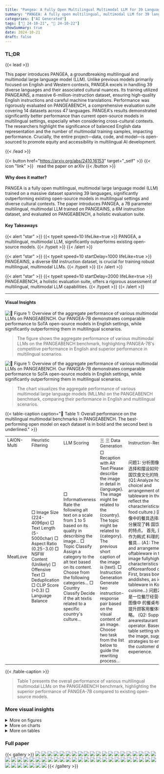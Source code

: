 ```yaml
---
title: "Pangea: A Fully Open Multilingual Multimodal LLM for 39 Languages"
summary: "PANGEA: A fully open multilingual, multimodal LLM for 39 languages, outperforming existing models in diverse cultural contexts."
categories: ["AI Generated"]
tags: ["🔖 24-10-21", "🤗 24-10-22"]
showSummary: true
date: 2024-10-21
draft: false
---
```


### TL;DR


{{< lead >}}

This paper introduces PANGEA, a groundbreaking multilingual and multimodal large language model (LLM). Unlike previous models primarily focused on English and Western contexts, PANGEA excels in handling 39 diverse languages and their associated cultural nuances.  Its training utilized PANGEAINS, a massive 6-million-instruction dataset, ensuring high-quality English instructions and careful machine translations.  Performance was rigorously evaluated on PANGEABENCH, a comprehensive evaluation suite covering 14 datasets across 47 languages.  PANGEA's results demonstrated significantly better performance than current open-source models in multilingual settings, especially when considering cross-cultural contexts. The researchers highlight the significance of balanced English data representation and the number of multimodal training samples, impacting performance.  Crucially, the entire project—data, code, and model—is open-sourced to promote equity and accessibility in multilingual AI development.

{{< /lead >}}


{{< button href="https://arxiv.org/abs/2410.16153" target="_self" >}}
{{< icon "link" >}} &nbsp; read the paper on arXiv
{{< /button >}}

#### Why does it matter?
PANGEA is a fully open multilingual, multimodal large language model (LLM) trained on a massive dataset spanning 39 languages, significantly outperforming existing open-source models in multilingual settings and diverse cultural contexts. The paper introduces PANGEA, a 7B parameter multilingual, multimodal LLM trained on PANGEAINS, a 6M instruction dataset, and evaluated on PANGEABENCH, a holistic evaluation suite.
#### Key Takeaways

{{< alert "star" >}}
{{< typeit speed=10 lifeLike=true >}} PANGEA, a multilingual, multimodal LLM, significantly outperforms existing open-source models. {{< /typeit >}}
{{< /alert >}}

{{< alert "star" >}}
{{< typeit speed=10 startDelay=1000 lifeLike=true >}} PANGEAINS, a diverse 6M instruction dataset, is crucial for training robust multilingual, multimodal LLMs. {{< /typeit >}}
{{< /alert >}}

{{< alert "star" >}}
{{< typeit speed=10 startDelay=2000 lifeLike=true >}} PANGEABENCH, a holistic evaluation suite, offers a rigorous assessment of multilingual, multimodal LLM capabilities. {{< /typeit >}}
{{< /alert >}}

------
#### Visual Insights



![](figures/figures_2_0.png "🔼 Figure 1: Overview of the aggregate performance of various multimodal LLMs on PANGEABENCH. Our PANGEA-7B demonstrates comparable performance to SoTA open-source models in English settings, while significantly outperforming them in multilingual scenarios.")

> The figure shows the aggregate performance of various multimodal LLMs on the PANGEABENCH benchmark, highlighting PANGEA-7B's competitive performance in English and superior performance in multilingual scenarios.





![](charts/charts_1_0.png "🔼 Figure 1: Overview of the aggregate performance of various multimodal LLMs on PANGEABENCH. Our PANGEA-7B demonstrates comparable performance to SoTA open-source models in English settings, while significantly outperforming them in multilingual scenarios.")

> The chart visualizes the aggregate performance of various multimodal large language models (MLLMs) on the PANGEABENCH benchmark, comparing their performance in English and multilingual scenarios.





{{< table-caption caption="🔽 Table 1: Overall performance on the multilingual multimodal benchmarks in PANGEABENCH. The best-performing open model on each dataset is in bold and the second best is underlined." >}}
<table id='1' style='font-size:14px'><tr><td>LAION-Multi</td><td>Heuristic Filtering</td><td>LLM Scoring</td><td>三 三 Data Generation</td><td>Instruction-Response</td></tr><tr><td>MeatLove</td><td>□ Image Size (224-4096px) □ Text Length (5-5000char) □ Aspect Ratio (0.25-3.0) □ NSFW Content (Unlikely) □ Offensive Text □ Deduplication □ CLIP Score (>0.3) □ Language Balance</td><td>□ Informativeness Rate the following alt text on a scale from 1 to 5 based on its quality in describing the image... □ Topic Classify Assign a category to the alt text based on its content. Choose from the following categories... □ Country Classify Decide if the alt textis related to a specific country's culture...</td><td>□ Recaption with Alt Text Please describe the image in detail in {language}. The image might be related to the {country}. The topic might be related to {category}. The previous short caption of the image is {text}. □ Instruction Generation Generate two instruction-response pair based on the visual content of an image. Choose two task from the list below to guide the rewriting process...</td><td>问题1: 分析图像中餐具的选择和摆设如何体现, 韩国饮食文化的特点。 (Q1:Analyze how the choicel and arrangement of tableware in the image reflect the characteristicsofKorean food culture.) 回答1: 图像中的餐具选择和摆设充分展现了韩 国饮食文化的特点。 首先, 黄铜碗碟作为韩式 料理的标志性餐具... (A1: The choice and arrangement oftableware in the image fullyhighlight the characteristics ofKoreanfood culture. First, brass bowls anddishes, as iconic tableware in Korean cuisine...) 问题2: 假设你是一位餐厅经营者, 根据图像中 的餐桌布置, 提出提升顾客用餐体验的策略。 (Q2: Suppose you arearestaurant operator. Basedon the table setting shown in the image, suggest strategies to enhance the customer dining experience.</td></tr></table>{{< /table-caption >}}

> Table 1 presents the overall performance of various multilingual multimodal LLMs on the PANGEABENCH benchmark, highlighting the superior performance of PANGEA-7B compared to existing open-source models.



### More visual insights

<details>
<summary>More on figures
</summary>


![](figures/figures_23_0.png "🔼 Figure 1: Overview of the aggregate performance of various multimodal LLMs on PANGEABENCH. Our PANGEA-7B demonstrates comparable performance to SoTA open-source models in English settings, while significantly outperforming them in multilingual scenarios.")

> The figure shows a bar chart comparing the aggregate performance of various multimodal LLMs on the PANGEABENCH benchmark, highlighting PANGEA-7B's superior multilingual performance.


![](figures/figures_27_0.png "🔼 Figure 1: Overview of the aggregate performance of various multimodal LLMs on PANGEABENCH. Our PANGEA-7B demonstrates comparable performance to SoTA open-source models in English settings, while significantly outperforming them in multilingual scenarios.")

> The figure shows a comparison of the aggregate performance of various multimodal LLMs on PANGEABENCH, highlighting PANGEA-7B's competitive performance in English and superior performance in multilingual scenarios.


![](figures/figures_28_0.png "🔼 Figure 1: Overview of the aggregate performance of various multimodal LLMs on PANGEABENCH. Our PANGEA-7B demonstrates comparable performance to SoTA open-source models in English settings, while significantly outperforming them in multilingual scenarios.")

> The figure shows a comparison of the aggregate performance of various multimodal LLMs on the PANGEABENCH benchmark, highlighting PANGEA-7B's competitive performance in English and superior performance in multilingual scenarios.


![](figures/figures_29_0.png "🔼 Figure 1: Overview of the aggregate performance of various multimodal LLMs on PANGEABENCH. Our PANGEA-7B demonstrates comparable performance to SoTA open-source models in English settings, while significantly outperforming them in multilingual scenarios.")

> The figure shows that PANGEA-7B achieves comparable performance to state-of-the-art open-source models on English benchmarks but significantly outperforms them on multilingual benchmarks.


![](figures/figures_30_0.png "🔼 Figure 1: Overview of the aggregate performance of various multimodal LLMs on PANGEABENCH. Our PANGEA-7B demonstrates comparable performance to SoTA open-source models in English settings, while significantly outperforming them in multilingual scenarios.")

> The figure shows a bar chart comparing the aggregate performance of various multimodal large language models (MLLMs) on a multilingual benchmark, highlighting the superior performance of the PANGEA-7B model in multilingual scenarios compared to English-centric models.


![](figures/figures_31_0.png "🔼 Figure 1: Overview of the aggregate performance of various multimodal LLMs on PANGEABENCH. Our PANGEA-7B demonstrates comparable performance to SoTA open-source models in English settings, while significantly outperforming them in multilingual scenarios.")

> The figure shows a bar chart comparing the aggregate performance of various multilingual and English-centric multimodal large language models (MLLMs) on the PANGEABENCH benchmark, highlighting PANGEA-7B's superior performance in multilingual scenarios.


![](figures/figures_34_0.png "🔼 Figure 1: Overview of the aggregate performance of various multimodal LLMs on PANGEABENCH. Our PANGEA-7B demonstrates comparable performance to SoTA open-source models in English settings, while significantly outperforming them in multilingual scenarios.")

> The figure shows a comparison of the aggregate performance of various multilingual and multimodal LLMs on the PANGEABENCH benchmark, highlighting PANGEA-7B's superior performance in multilingual scenarios.


![](figures/figures_36_0.png "🔼 Figure 1: Overview of the aggregate performance of various multimodal LLMs on PANGEABENCH. Our PANGEA-7B demonstrates comparable performance to SoTA open-source models in English settings, while significantly outperforming them in multilingual scenarios.")

> The figure shows a comparison of the aggregate performance of various multimodal LLMs on the PANGEABENCH benchmark, highlighting PANGEA-7B's competitive performance in English and superior performance in multilingual settings.


![](figures/figures_37_0.png "🔼 Figure 1: Overview of the aggregate performance of various multimodal LLMs on PANGEABENCH. Our PANGEA-7B demonstrates comparable performance to SoTA open-source models in English settings, while significantly outperforming them in multilingual scenarios.")

> The figure shows the aggregate performance of various multimodal LLMs on the PANGEABENCH benchmark, highlighting PANGEA-7B's comparable English performance and superior multilingual performance.


![](figures/figures_40_0.png "🔼 Figure 1: Overview of the aggregate performance of various multimodal LLMs on PANGEABENCH. Our PANGEA-7B demonstrates comparable performance to SoTA open-source models in English settings, while significantly outperforming them in multilingual scenarios.")

> The figure shows a comparison of the aggregate performance of various multimodal LLMs on PANGEABENCH, highlighting PANGEA-7B's comparable performance to state-of-the-art open-source models in English and significantly superior performance in multilingual settings.


![](figures/figures_42_0.png "🔼 Figure 1: Overview of the aggregate performance of various multimodal LLMs on PANGEABENCH. Our PANGEA-7B demonstrates comparable performance to SoTA open-source models in English settings, while significantly outperforming them in multilingual scenarios.")

> The figure shows a bar chart comparing the aggregate performance of various multilingual and English-centric multimodal LLMs on the PANGEABENCH benchmark, highlighting PANGEA-7B's superior performance in multilingual settings.


![](figures/figures_43_0.png "🔼 Figure 1: Overview of the aggregate performance of various multimodal LLMs on PANGEABENCH. Our PANGEA-7B demonstrates comparable performance to SoTA open-source models in English settings, while significantly outperforming them in multilingual scenarios.")

> The figure shows a bar chart comparing the aggregate performance of various multimodal LLMs on the PANGEABENCH benchmark, highlighting PANGEA-7B's superior performance in multilingual settings.


</details>



<details>
<summary>More on charts
</summary>


![](charts/charts_2_0.png "🔼 Figure 1: Overview of the aggregate performance of various multimodal LLMs on PANGEABENCH. Our PANGEA-7B demonstrates comparable performance to SoTA open-source models in English settings, while significantly outperforming them in multilingual scenarios.")

> The chart shows the aggregate performance of various multimodal LLMs on the PANGEABENCH benchmark, highlighting PANGEA-7B's competitive performance in English and its superior performance in multilingual scenarios.


![](charts/charts_10_0.png "🔼 Figure 1: Overview of the aggregate performance of various multimodal LLMs on PANGEABENCH. Our PANGEA-7B demonstrates comparable performance to SoTA open-source models in English settings, while significantly outperforming them in multilingual scenarios.")

> The chart compares the aggregate performance of various multilingual and English-centric multimodal LLMs on the PANGEABENCH benchmark, highlighting PANGEA-7B's superior performance in multilingual scenarios.


![](charts/charts_10_1.png "🔼 Figure 1: Overview of the aggregate performance of various multimodal LLMs on PANGEABENCH. Our PANGEA-7B demonstrates comparable performance to SoTA open-source models in English settings, while significantly outperforming them in multilingual scenarios.")

> The chart compares the aggregate performance of various multilingual and English-centric multimodal LLMs on the PANGEABENCH benchmark, highlighting PANGEA-7B's superior performance in multilingual settings.


![](charts/charts_10_2.png "🔼 Figure 1: Overview of the aggregate performance of various multimodal LLMs on PANGEABENCH. Our PANGEA-7B demonstrates comparable performance to SoTA open-source models in English settings, while significantly outperforming them in multilingual scenarios.")

> The chart visualizes the aggregate performance of various multimodal large language models (MLLMs) on the PANGEABENCH evaluation suite, highlighting PANGEA-7B's competitive performance in English and its superior performance in multilingual settings.


![](charts/charts_11_0.png "🔼 Figure 1: Overview of the aggregate performance of various multimodal LLMs on PANGEABENCH. Our PANGEA-7B demonstrates comparable performance to SoTA open-source models in English settings, while significantly outperforming them in multilingual scenarios.")

> The chart compares the aggregate performance of various multilingual and multimodal large language models (MLLMs) on the PANGEABENCH benchmark, showing PANGEA-7B's competitive performance in English and superior performance in multilingual settings.


</details>



<details>
<summary>More on tables
</summary>


{{< table-caption caption="🔽 Table 1: Overall performance on the multilingual multimodal benchmarks in PANGEABENCH. The best-performing open model on each dataset is in bold and the second best is underlined." >}}
<table id='1' style='font-size:14px'><tr><td rowspan="3">Models</td><td rowspan="2" colspan="2">AVG (all)</td><td colspan="4">Multimodal Chat</td><td colspan="4">Cultural Understanding</td></tr><tr><td colspan="2">xChatBench</td><td colspan="2">M-LlavaBench</td><td colspan="2">CVQA</td><td colspan="2">MaRVL</td></tr><tr><td>en</td><td>mul</td><td>en</td><td>mul</td><td>en</td><td>mul</td><td>en</td><td>mul</td><td>en</td><td>mul</td></tr><tr><td>Gemini-1.5-Pro</td><td>67.1</td><td>62.5</td><td>67.0</td><td>54.4</td><td>103.4</td><td>106.6</td><td>75.9</td><td>75.7</td><td>76.4</td><td>72.0</td></tr><tr><td>GPT4o</td><td>68.6</td><td>64.6</td><td>71.0</td><td>64.4</td><td>104.6</td><td>100.4</td><td>79.1</td><td>79.4</td><td>81.4</td><td>82.1</td></tr><tr><td>Llava-1.5-7B</td><td>45.4</td><td>28.4</td><td>28.5</td><td>11.8</td><td>66.1</td><td>40.8</td><td>48.9</td><td>36.5</td><td>56.2</td><td>53.7</td></tr><tr><td>Llava-Next-7B</td><td>51.1</td><td>32.7</td><td>40.5</td><td>18.9</td><td>78.9</td><td>50.7</td><td>55.7</td><td>42.6</td><td>62.8</td><td>50.9</td></tr><tr><td>Phi-3.5-Vision</td><td>54.0</td><td>35.0</td><td>38.5</td><td>13.2</td><td>70.8</td><td>58.0</td><td>56.3</td><td>42.3</td><td>72.1</td><td>56.5</td></tr><tr><td>Cambrian-8B</td><td>50.9</td><td>36.4</td><td>27.5</td><td>11.3</td><td>78.4</td><td>61.8</td><td>59.7</td><td>47.5</td><td>75.4</td><td>61.8</td></tr><tr><td>Llava-OV-7B</td><td>59.5</td><td>41.3</td><td>51.0</td><td>28.5</td><td>89.7</td><td>55.3</td><td>65.2</td><td>53.7</td><td>72.7</td><td>57.5</td></tr><tr><td>Molmo-7B-D</td><td>55.4</td><td>34.1</td><td>49.5</td><td>21.1</td><td>95.9</td><td>13.8</td><td>59.4</td><td>48.3</td><td>65.3</td><td>54.9</td></tr><tr><td>Llama3.2-11B</td><td>57.2</td><td>41.9</td><td>49.0</td><td>27.8</td><td>93.9</td><td>58.2</td><td>70.2</td><td>61.4</td><td>64.5</td><td>58.1</td></tr><tr><td>PaliGemma-3B</td><td>37.3</td><td>25.8</td><td>6.0</td><td>3.5</td><td>32.1</td><td>31.9</td><td>52.9</td><td>42.9</td><td>56.5</td><td>52.2</td></tr><tr><td>PALO-7B</td><td>46.3</td><td>32.2</td><td>27.0</td><td>11.8</td><td>68.9</td><td>71.2</td><td>50.9</td><td>39.2</td><td>63.3</td><td>54.2</td></tr><tr><td>mBLIP mT0-XL</td><td>35.1</td><td>29.8</td><td>2.5</td><td>0.5</td><td>32.7</td><td>28.2</td><td>40.5</td><td>37.5</td><td>67.3</td><td>66.7</td></tr><tr><td>mBLIP BLOOMZ</td><td>36.1</td><td>30.0</td><td>4.0</td><td>1.6</td><td>43.5</td><td>41.0</td><td>44.9</td><td>36.9</td><td>62.3</td><td>58.6</td></tr><tr><td>PANGEA-7B (Ours)</td><td>59.9</td><td>52.7</td><td>46.0</td><td>35.6</td><td>84.2</td><td>89.5</td><td>64.4</td><td>57.2</td><td>87.0</td><td>79.0</td></tr><tr><td>△ over SoTA Open</td><td>+0.4</td><td>+10.8</td><td>-3.5</td><td>+7.1</td><td>-11.7</td><td>+18.3</td><td>-5.8</td><td>-4.2</td><td>+11.6</td><td>+12.3</td></tr><tr><td rowspan="3">Models</td><td colspan="2">Captioning</td><td colspan="4">Short VQA</td><td colspan="4">Multi-subject Reasoning</td></tr><tr><td colspan="2">XM100</td><td colspan="2">xGQA</td><td colspan="2">MaXM</td><td colspan="2">xMMMU</td><td colspan="2">M3Exam</td></tr><tr><td>en</td><td>mul</td><td>en</td><td>mul</td><td>en</td><td>mul</td><td>en</td><td>mul</td><td>en</td><td>mul</td></tr><tr><td>Gemini-1.5-Pro</td><td>27.6</td><td>19.1</td><td>54.2</td><td>48.7</td><td>56.4</td><td>63.5</td><td>65.8</td><td>57.7</td><td>77.4</td><td>64.7</td></tr><tr><td>GPT4o</td><td>27.7</td><td>19.1</td><td>55.8</td><td>51.0</td><td>60.7</td><td>65.4</td><td>69.1</td><td>58.3</td><td>68.0</td><td>61.0</td></tr><tr><td>Llava-1.5-7B</td><td>28.6</td><td>1.1</td><td>62.0</td><td>30.6</td><td>49.8</td><td>20.4</td><td>36.2</td><td>31.5</td><td>32.3</td><td>29</td></tr><tr><td>Llava-Next-7B</td><td>29.3</td><td>9.4</td><td>64.8</td><td>37.8</td><td>54.9</td><td>21.4</td><td>36.7</td><td>34.3</td><td>36.5</td><td>28.4</td></tr><tr><td>Phi-3.5-Vision</td><td>30.2</td><td>5.2</td><td>64.7</td><td>38.4</td><td>55.3</td><td>25.0</td><td>42.6</td><td>38.8</td><td>55.8</td><td>37.2</td></tr><tr><td>Cambrian-8B</td><td>20.6</td><td>9.9</td><td>64.6</td><td>39.8</td><td>55.3</td><td>28.7</td><td>41.8</td><td>33.2</td><td>34.7</td><td>33.4</td></tr><tr><td>Llava-OV-7B</td><td>30.6</td><td>7.0</td><td>64.4</td><td>48.2</td><td>54.9</td><td>34.8</td><td>46.3</td><td>41.0</td><td>60.4</td><td>45.8</td></tr><tr><td>Molmo-7B-D</td><td>22.1</td><td>9.1</td><td>51.5</td><td>43.0</td><td>52.9</td><td>37.5</td><td>44.5</td><td>40.4</td><td>57.1</td><td>39.1</td></tr><tr><td>Llama3.2-11B</td><td>27.6</td><td>4.5</td><td>55.6</td><td>45.4</td><td>55.3</td><td>43.9</td><td>46.5</td><td>41.4</td><td>51.8</td><td>36.6</td></tr><tr><td>PaliGemma-3B</td><td>18.7</td><td>0.8</td><td>59.7</td><td>30.5</td><td>47.9</td><td>19.9</td><td>26.3</td><td>25.2</td><td>36.0</td><td>25.6</td></tr><tr><td>PALO-7B</td><td>30.4</td><td>0.8</td><td>60.5</td><td>37.8</td><td>51.4</td><td>16.3</td><td>33.1</td><td>30.5</td><td>30.8</td><td>27.8</td></tr><tr><td>mBLIP mT0-XL</td><td>31.9</td><td>3.1</td><td>44.2</td><td>39.9</td><td>44.7</td><td>36.8</td><td>29.3</td><td>30.4</td><td>22.8</td><td>25</td></tr><tr><td>mBLIP BLOOMZ</td><td>22.5</td><td>10.3</td><td>43.3</td><td>36.9</td><td>44.7</td><td>24.8</td><td>29.2</td><td>30.8</td><td>30.3</td><td>29.5</td></tr><tr><td>PANGEA-7B (Ours)</td><td>30.4</td><td>14.2</td><td>64.7</td><td>60.2</td><td>55.3</td><td>53.2</td><td>45.7</td><td>43.7</td><td>61.4</td><td>42.1</td></tr><tr><td>△ over Best Open Model</td><td>-0.2</td><td>+3.9</td><td>-0.1</td><td>+12.0</td><td>0.0</td><td>+9.3</td><td>-0.8</td><td>+2.3</td><td>+1.0</td><td>-3.7</td></tr></table>{{< /table-caption >}}

> Table 1 presents the overall performance comparison of various multilingual multimodal large language models (MLLMs) on the PANGEABENCH benchmark, highlighting PANGEA-7B's superior performance across various tasks and languages.


{{< table-caption caption="🔽 Table 1: Overall performance on the multilingual multimodal benchmarks in PANGEABENCH. The best-performing open model on each dataset is in bold and the second best is underlined." >}}
<table id='1' style='font-size:14px'><tr><td rowspan="2">Models</td><td colspan="2">AVG (all)</td><td colspan="2">FLORES-Sub</td><td colspan="2">TyDiQA</td><td colspan="2">XStoryCloze</td><td colspan="2">MGSM</td><td colspan="2">MMMLU</td></tr><tr><td>en</td><td>mul</td><td>x→en</td><td>en→x</td><td>en</td><td>mul</td><td>en</td><td>mul</td><td>en</td><td>mul</td><td>en</td><td>mul</td></tr><tr><td>Vicuna-1.5-7B</td><td>52.1</td><td>38.7</td><td>55.6</td><td>42.4</td><td>59.7</td><td>52.7</td><td>78.1</td><td>57.4</td><td>17.6</td><td>6.4</td><td>49.5</td><td>34.7</td></tr><tr><td>Qwen2-7B-Instruct</td><td>66.6</td><td>54.5</td><td>61.8</td><td>46.0</td><td>72.2</td><td>71.2</td><td>80.3</td><td>61.9</td><td>48.8</td><td>40.4</td><td>70.1</td><td>53.1</td></tr><tr><td>Llava-1.5-7B</td><td>53.1</td><td>39.0</td><td>54.7</td><td>41.5</td><td>66.8</td><td>52.8</td><td>79.1</td><td>57.6</td><td>14.8</td><td>7.6</td><td>50.2</td><td>35.7</td></tr><tr><td>Llava-Next-7B</td><td>54.0</td><td>38.9</td><td>54.8</td><td>41.4</td><td>68.3</td><td>52.1</td><td>79.1</td><td>57.1</td><td>15.6</td><td>7.5</td><td>52.1</td><td>36.5</td></tr><tr><td>Phi-3.5-Vision</td><td>60.7</td><td>41.7</td><td>28.5</td><td>32.5</td><td>75.9</td><td>51.3</td><td>77.9</td><td>54.8</td><td>59.2</td><td>33.1</td><td>62.0</td><td>36.7</td></tr><tr><td>PALO-7B</td><td>52.0</td><td>37.5</td><td>52.9</td><td>40.4</td><td>69.4</td><td>50.8</td><td>77.4</td><td>57.2</td><td>13.6</td><td>5.8</td><td>46.7</td><td>33.4</td></tr><tr><td>PANGEA-7B (Ours)</td><td>72.8</td><td>54.3</td><td>60.7</td><td>44.9</td><td>73.7</td><td>66.0</td><td>79.1</td><td>61.2</td><td>82.0</td><td>47.4</td><td>68.4</td><td>52.2</td></tr></table>{{< /table-caption >}}

> Table 1 presents a comparison of the aggregate performance of various multimodal LLMs on the PANGEABENCH benchmark, showcasing PANGEA-7B's superior performance in multilingual scenarios.


{{< table-caption caption="🔽 Table 3: Comparison of models on the xChat dataset across different languages." >}}
<table id='3' style='font-size:14px'><tr><td>Models</td><td>English</td><td>Multi</td><td>Spanish</td><td>Hindi</td><td>Indonesian</td><td>Japanese</td><td>Korean</td><td>Chinese</td></tr><tr><td>Gemini-1.5-Pro</td><td>71.0</td><td>65.6</td><td>66.0</td><td>62.0</td><td>65.5</td><td>68.0</td><td>66.5</td><td>65.5</td></tr><tr><td>GPT4o</td><td>67.0</td><td>65.1</td><td>66.0</td><td>64.0</td><td>65.0</td><td>66.5</td><td>67.5</td><td>61.5</td></tr><tr><td>Llava-1.5-7B</td><td>22.5</td><td>16.7</td><td>22.5</td><td>3.5</td><td>18.0</td><td>23.0</td><td>12.0</td><td>21.0</td></tr><tr><td>Llava-Next-7B</td><td>40.5</td><td>20.4</td><td>33.0</td><td>1.5</td><td>19.0</td><td>25.0</td><td>15.0</td><td>29.0</td></tr><tr><td>Phi-3.5-Vision</td><td>38.5</td><td>21.1</td><td>37.0</td><td>11.5</td><td>10.5</td><td>31.0</td><td>12.5</td><td>24.0</td></tr><tr><td>Cambrian-8B</td><td>27.5</td><td>15.8</td><td>22.5</td><td>4.0</td><td>20.0</td><td>20.0</td><td>10.5</td><td>18.0</td></tr><tr><td>Llava-OV-7B</td><td>51.0</td><td>33.1</td><td>45.5</td><td>6.5</td><td>42.0</td><td>36.5</td><td>26.0</td><td>42.0</td></tr><tr><td>Molmo-7B-D</td><td>49.5</td><td>34.7</td><td>45.0</td><td>19.5</td><td>36.5</td><td>36.0</td><td>35.0</td><td>46.0</td></tr><tr><td>Llama3.2-11B</td><td>49.0</td><td>31.3</td><td>42.5</td><td>19.5</td><td>45.0</td><td>26.0</td><td>21.0</td><td>43.0</td></tr><tr><td>PaliGemma-3B</td><td>6.0</td><td>3.8</td><td>4.5</td><td>0.5</td><td>6.5</td><td>6.5</td><td>2.0</td><td>3.0</td></tr><tr><td>PALO-7B</td><td>27.0</td><td>16.2</td><td>23.0</td><td>3.0</td><td>19.0</td><td>20.0</td><td>13.5</td><td>18.5</td></tr><tr><td>mBLIP mT0-XL</td><td>2.5</td><td>0.5</td><td>0.0</td><td>0.0</td><td>0.5</td><td>2.0</td><td>0.5</td><td>0.0</td></tr><tr><td>mBLIP BLOOMZ-7B</td><td>4.0</td><td>1.7</td><td>2.0</td><td>2.5</td><td>2.5</td><td>0.0</td><td>0.0</td><td>3.0</td></tr><tr><td>PANGEA-7B (Ours)</td><td>46.0</td><td>35.8</td><td>43.5</td><td>23.5</td><td>34.5</td><td>39.0</td><td>33.5</td><td>40.5</td></tr></table>{{< /table-caption >}}

> Table 3 presents a comparison of various models' performance on the xChat benchmark across multiple languages, including English, Spanish, Hindi, Indonesian, Japanese, Korean, and Chinese.


{{< table-caption caption="🔽 Table 1: Overall performance on the multilingual multimodal benchmarks in PANGEABENCH. The best-performing open model on each dataset is in bold and the second best is underlined." >}}
<table id='7' style='font-size:14px'><tr><td>Models</td><td>English</td><td>Multi</td><td>Arabic</td><td>Bengali</td><td>Chinese</td><td>French</td><td>Hindi</td><td>Japanese</td><td>Russian</td><td>Spanish</td><td>Urdu</td></tr><tr><td>Gemini-1.5-Pro</td><td>103.4</td><td>106.6</td><td>112.9</td><td>117.1</td><td>104.1</td><td>115.5</td><td>106.2</td><td>118.1</td><td>95.7</td><td>88.2</td><td>101.6</td></tr><tr><td>GPT4o</td><td>104.6</td><td>100.4</td><td>98.3</td><td>111.9</td><td>96.5</td><td>101.1</td><td>99.7</td><td>104.0</td><td>88.5</td><td>100.9</td><td>102.5</td></tr><tr><td>Llava-1.5-7B</td><td>66.1</td><td>40.8</td><td>26.4</td><td>11.9</td><td>50.7</td><td>63.8</td><td>23.2</td><td>70.0</td><td>46.5</td><td>59.2</td><td>15.4</td></tr><tr><td>Llava-Next-7B</td><td>78.9</td><td>50.7</td><td>24.9</td><td>11.2</td><td>72.8</td><td>91.4</td><td>18.0</td><td>70.1</td><td>71.8</td><td>82.9</td><td>13.4</td></tr><tr><td>Phi-3.5-Vision</td><td>70.8</td><td>58.0</td><td>50.1</td><td>35.1</td><td>69.2</td><td>86.0</td><td>35.9</td><td>63.0</td><td>67.6</td><td>75.6</td><td>39.3</td></tr><tr><td>Cambrian-8B</td><td>78.4</td><td>61.8</td><td>54.1</td><td>35.4</td><td>80.9</td><td>87.3</td><td>44.2</td><td>64.4</td><td>76.4</td><td>90.3</td><td>23.3</td></tr><tr><td>Llava-OV-7B</td><td>89.7</td><td>55.3</td><td>45.5</td><td>33.8</td><td>90.0</td><td>89.4</td><td>35.3</td><td>70.3</td><td>44.7</td><td>75.5</td><td>13.3</td></tr><tr><td>Molmo-7B-D</td><td>95.9</td><td>13.8</td><td>10.1</td><td>4.2</td><td>0.3</td><td>59.6</td><td>5.5</td><td>6.0</td><td>8.7</td><td>29.5</td><td>0.0</td></tr><tr><td>Llama3.2-11B</td><td>93.9</td><td>58.2</td><td>39.4</td><td>48.1</td><td>47.2</td><td>85.6</td><td>67.8</td><td>53.7</td><td>68.5</td><td>77.8</td><td>35.3</td></tr><tr><td>PaliGemma-3B</td><td>32.1</td><td>31.9</td><td>37.3</td><td>38.2</td><td>29.1</td><td>30.0</td><td>35.8</td><td>33.4</td><td>26.1</td><td>32.3</td><td>25.1</td></tr><tr><td>PALO-7B</td><td>68.9</td><td>71.2</td><td>79.1</td><td>54.6</td><td>71.5</td><td>83.9</td><td>61.9</td><td>66.6</td><td>80.9</td><td>74.4</td><td>68.2</td></tr><tr><td>mBLIP mTO-XL</td><td>32.7</td><td>28.2</td><td>33.7</td><td>26.2</td><td>3.6</td><td>39.8</td><td>26.9</td><td>26.8</td><td>34.1</td><td>36.9</td><td>26.0</td></tr><tr><td>mBLIP BLOOMZ-7B</td><td>43.5</td><td>41.0</td><td>48.1</td><td>44.1</td><td>30.6</td><td>53.3</td><td>39.1</td><td>29.8</td><td>38.1</td><td>51.5</td><td>34.0</td></tr><tr><td>PANGEA-7B (Ours)</td><td>84.2</td><td>89.5</td><td>91.0</td><td>94.9</td><td>94.4</td><td>93.8</td><td>84.9</td><td>92.8</td><td>91.2</td><td>87.4</td><td>75.5</td></tr></table>{{< /table-caption >}}

> Table 1 presents the overall performance of various multilingual multimodal LLMs on the PANGEABENCH benchmark, highlighting PANGEA-7B's superior performance compared to existing open-source models.


{{< table-caption caption="🔽 Table 7: Comparison of models on the MaRVL dataset across different languages." >}}
<table id='1' style='font-size:14px'><tr><td>Models</td><td>English</td><td>Multi</td><td>Indonesian</td><td>Swahili</td><td>Tamil</td><td>Turkish</td><td>Chinese</td></tr><tr><td>GPT4o</td><td>81.8</td><td>82.3</td><td>81.9</td><td>80.8</td><td>80.2</td><td>86.4</td><td>82.1</td></tr><tr><td>Gemini-1.5-Pro</td><td>76.4</td><td>72.0</td><td>71.2</td><td>67.8</td><td>70.0</td><td>75.4</td><td>75.8</td></tr><tr><td>Llava-1.5-7B</td><td>56.2</td><td>53.7</td><td>56.1</td><td>49.8</td><td>49.7</td><td>55.4</td><td>57.5</td></tr><tr><td>Llava-Next-7B</td><td>62.8</td><td>50.9</td><td>52.2</td><td>50.6</td><td>50.5</td><td>50.4</td><td>50.6</td></tr><tr><td>Phi-3.5-Vision</td><td>72.1</td><td>56.5</td><td>58.6</td><td>51.4</td><td>52.0</td><td>58.6</td><td>61.7</td></tr><tr><td>Cambrian-8B</td><td>75.4</td><td>61.8</td><td>64.7</td><td>53.6</td><td>56.7</td><td>65.2</td><td>68.9</td></tr><tr><td>Llava-OV-7B</td><td>72.7</td><td>57.5</td><td>60.9</td><td>51.2</td><td>51.9</td><td>63.5</td><td>60.0</td></tr><tr><td>Molmo-7B-D</td><td>65.3</td><td>54.9</td><td>61.1</td><td>49.6</td><td>49.6</td><td>52.2</td><td>62.2</td></tr><tr><td>Llama3.2-11B</td><td>64.5</td><td>58.1</td><td>62.7</td><td>52.4</td><td>54.0</td><td>61.6</td><td>59.5</td></tr><tr><td>PaliGemma-3b</td><td>56.5</td><td>52.2</td><td>53.4</td><td>49.6</td><td>50.5</td><td>56.3</td><td>51.3</td></tr><tr><td>PALO-7B</td><td>63.3</td><td>54.2</td><td>58.3</td><td>50.6</td><td>51.9</td><td>54.9</td><td>55.3</td></tr><tr><td>mBLIP mT0-XL</td><td>67.3</td><td>66.7</td><td>64.9</td><td>64.8</td><td>69.7</td><td>68.1</td><td>65.9</td></tr><tr><td>mBLIP BLOOMZ-7B</td><td>62.3</td><td>58.6</td><td>59.1</td><td>56.2</td><td>60.3</td><td>57.7</td><td>59.7</td></tr><tr><td>PANGEA-7B</td><td>87.0</td><td>79.0</td><td>81.3</td><td>75.1</td><td>69.4</td><td>84.8</td><td>84.3</td></tr></table>{{< /table-caption >}}

> Table 7 presents a comparison of various large language models' performance across different languages on the MaRVL benchmark, a dataset designed for evaluating cultural understanding in multilingual scenarios.


{{< table-caption caption="🔽 Table 1: Overall performance on the multilingual multimodal benchmarks in PANGEABENCH. The best-performing open model on each dataset is in bold and the second best is underlined." >}}
<table id='1' style='font-size:14px'><tr><td>Models</td><td>English</td><td>Multi</td><td>Arabic</td><td>Bengali</td><td>Czech</td><td>Danish</td><td>German</td><td>Greek</td></tr><tr><td>Gemini-1.5-Pro</td><td>27.6</td><td>19.1</td><td>1.7</td><td>7.5</td><td>25.9</td><td>32.8</td><td>27.6</td><td>5.0</td></tr><tr><td>GPT4o</td><td>27.7</td><td>19.1</td><td>15.8</td><td>13.5</td><td>21.1</td><td>25.3</td><td>19.3 1.9</td><td>21.1</td></tr><tr><td>Llava-1.5-7B</td><td>28.6 0.0 PALO-7B</td><td>1.1</td><td>0.0</td><td>0.0</td><td>2.1</td><td>1.0</td><td>3.1</td><td>0.0</td></tr><tr><td>Llava-Next-7B</td><td>29.3</td><td>9.4 0.0</td><td>5.6</td><td>0.1</td><td>12.1</td><td>15.7 2.0 0.9</td><td>14.4</td><td>4.2</td></tr><tr><td>Phi-3.5- Vision</td><td>30.2</td><td>5.2</td><td>0.4</td><td>2.4</td><td>16.6</td><td>16.2</td><td>0.0</td><td>20.7</td></tr><tr><td>Cambrian-8B</td><td>20.6</td><td>9.9</td><td>1.4</td><td>6.6</td><td>7.4</td><td>15.1</td><td>15.5</td><td>4.4</td></tr><tr><td>Llava-OV-7B</td><td>30.6 0.5 0.0</td><td>7.0</td><td>0.2</td><td>0.6</td><td>5.2 0.0</td><td>16.8</td><td>14.0 0.0</td><td>0.4</td></tr><tr><td>Molmo-7B-D</td><td>22.1</td><td>9.1</td><td>5.4</td><td>7.9</td><td>5.7</td><td>13.8</td><td>12.2</td><td>4.2</td></tr><tr><td>Llama3.2-11B</td><td>27.6</td><td>4.5</td><td>0.0</td><td>0.0</td><td>1.5</td><td>11.8</td><td>4.6</td><td>1.2</td></tr><tr><td>PaliGemma-3B</td><td>18.7</td><td>0.8</td><td>0.0</td><td>0.0</td><td>1.1</td><td>3.1</td><td>2.7</td><td>0.0</td></tr><tr><td>PALO-7B</td><td>30.4</td><td>0.8</td><td>0.0</td><td>0.0</td><td>2.0</td><td>1.0</td><td>2.7</td><td>0.0</td></tr><tr><td>mBLIP mT0-XL</td><td>31.9</td><td>3.1</td><td>3.2</td><td>1.6</td><td>3.7</td><td>2.1</td><td>2.9</td><td>3.1</td></tr><tr><td>mBLIP BLOOMZ</td><td>22.5</td><td>10.3</td><td>9.5</td><td>6.4</td><td>11.5</td><td>15.9</td><td>14.5</td><td>10.9</td></tr><tr><td>PANGEA-7B (Ours)</td><td>30.8</td><td>14.2</td><td>18.1</td><td>16.4</td><td>16.2</td><td>20.7</td><td>20.6</td><td>11.2</td></tr><tr><td>Models</td><td>Spanish</td><td>Persian</td><td>Finnish</td><td>Filipino</td><td>French</td><td>Hebrew</td><td>Hindi</td><td>Croatian 0.0</td></tr><tr><td>Gemini-1.5-Pro</td><td>39.5</td><td>4.2</td><td>29.0</td><td>28.7</td><td>42.4</td><td>4.3</td><td>2.2</td><td>33.8</td></tr><tr><td>GPT4o 0.0 PANGEA-7B</td><td>28.3 Models Thai Vietnamese</td><td>26.6</td><td>13.1</td><td>26.4</td><td>23.1</td><td>20.4</td><td>17.0 Llama3.2-11B</td><td>19.4</td></tr><tr><td>Llava-1.5-7B</td><td>3.7 Chinese Gemini-1.5-Pro 0.0 0.0</td><td>0.0</td><td>0.4</td><td>1.1</td><td>2.0</td><td>0.1</td><td>0.0</td><td>0.3 Ukrainian</td></tr><tr><td>Llava-Next-7B</td><td>23.6 0.2</td><td>9.4</td><td>5.5</td><td>9.3</td><td>23.0</td><td>2.7</td><td>10.2</td><td>7.5 0.0</td></tr><tr><td>Phi-3.5-Vision</td><td>20.7 0.0 5.8 0.2 3.8</td><td>0.0 1.1 0.0</td><td>1.0 BLOOMZ 14.5 14.5</td><td>1.7</td><td>21.2</td><td>0.3 5.8</td><td>0.0</td><td>0.5</td></tr><tr><td>Cambrian-8B</td><td>18.6 2.7 16.5 8.4</td><td>9.6 2.3 13.7</td><td>5.1 (Ours) 16.2 20.9 19.4</td><td>19.6 PANGEA-7B</td><td>18.3</td><td>3.8 mBLIP 3.0</td><td>6.8</td><td>7.2</td></tr><tr><td>Llava-OV-7B</td><td>24.9</td><td>3.8 21.4</td><td>1.5 18.7 mBLIP BLOOMZ (Ours)</td><td>4.2</td><td>22.0</td><td>0.0 5.8</td><td>4.4</td><td>7.2</td></tr><tr><td>Molmo-7B-D Turkish</td><td>19.8 18.6</td><td>11.3</td><td>3.1</td><td>13.0</td><td>19.8</td><td>8.3 0.0</td><td>9.4</td><td>6.9</td></tr><tr><td>Llama3.2-11B 0.9</td><td>10.2</td><td>0.0</td><td>2.4</td><td>8.4</td><td>12.0</td><td>0.0</td><td>0.2 PALO-7B</td><td>0.7</td></tr><tr><td>PaliGemma-3B</td><td>0.7 3.5</td><td>0.0</td><td>0.1</td><td>0.1 0.1</td><td>0.6</td><td>0.0</td><td>0.0 mBLIP mT0-XL</td><td>1.3</td></tr><tr><td>PALO-7B</td><td>1.5 0.4 11.8</td><td>0.0 5.5</td><td>0.4 8.2</td><td>0.9 1.0 0.0</td><td>2.1</td><td>0.0 0.6 10.1</td><td>0.0</td><td>0.2 28.1</td></tr><tr><td>mBLIP mTO-XL</td><td>8.3</td><td></td><td>1.7</td><td>2.8 PaliGemma-3B 0.9</td><td>6.4</td><td>4.0 0.0</td><td>1.8 0.3 6.3</td><td>0.9 0.6 7.4 0.1</td></tr><tr><td>mBLIP BLOOMZ</td><td>18.9</td><td>13.8</td><td>4.8</td><td>7.7</td><td>19.1 1.3</td><td>7.5 0.1</td><td>10.1 0.0</td><td>3.2</td></tr><tr><td>PANGEA-7B (Ours)</td><td>26.2 Hungarian</td><td>19.3 0.0 0.0 0.0</td><td>3.8 Llava-Next-7B</td><td>18.9</td><td>26.7 1.7</td><td>18.2</td><td>17.4</td><td>10.8</td></tr><tr><td>Models</td><td></td><td>Indonesian</td><td>Italian Phi-3.5-Vision 0.5</td><td>Japanese</td><td>Korean</td><td>Maori</td><td>Dutch 27.7</td><td>Norwegian 36.7</td></tr><tr><td>Gemini-1.5-Pro</td><td>37.2</td><td>55.4</td><td>27.6 0.4</td><td>1.2 Cambrian-8B 5.9 17.8</td><td>8.2 0.9</td><td>3.8</td><td></td><td></td></tr><tr><td>GPT4o 9.3</td><td>21.8 0.0</td><td>28.4</td><td>21.0</td><td>0.0</td><td>11.1 0.4</td><td>26.8</td><td>26.4</td><td>24.7</td></tr><tr><td>Llava-1.5-7B 0.0</td><td>3.3 9.3 17.6</td><td>0.9 14.7</td><td>4.3</td><td>0.0 0.0</td><td>0.0</td><td>0.2 9.2</td><td>2.9</td><td>3.7 16.3</td></tr><tr><td>Llava-Next-7B Phi-3.5-Vision</td><td>3.4 0.0 0.0</td><td>3.2</td><td>17.6</td><td>4.2</td><td>5.2 0.3</td><td>0.2</td><td>23.8 17.2</td><td>14.1</td></tr><tr><td>Cambrian-8B</td><td>6.6</td><td>15.7</td><td>17.5 15.5</td><td>1.6 7.2</td><td>2.0 2.2 0.0</td><td>3.2</td><td>20.3</td><td>16.0</td></tr><tr><td>Llava-OV-7B</td><td>3.6</td><td>16.4</td><td>12.8</td><td>0.6</td><td>0.0 11.3</td><td>1.7</td><td>24.7</td><td>13.9</td></tr><tr><td>Molmo-7B-D</td><td>3.5</td><td>17.2</td><td>17.8</td><td>5.2</td><td>2.4</td><td>7.5 Llava-OV-7B 0.0 0.0 0.0 0.0 2.9 0.0 0.0 0.0</td><td>15.7 GPT4o 0.0</td><td>13.8</td></tr><tr><td>Llama3.2-11B</td><td>12.7</td><td>1.2 0.8 16.9</td><td>16.0</td><td>0.0</td><td>0.0</td><td>9.3</td><td>22.0 30.9 Llava-1.5-7B</td><td>1.1</td></tr><tr><td>PaliGemma-3B</td><td>2.0</td><td>0.2</td><td>1.8</td><td>0.0</td><td>0.0</td><td>4.0</td><td>2.6</td><td>2.3</td></tr><tr><td>PALO-7B</td><td>3.4</td><td>1.1</td><td>3.2</td><td>0.0</td><td>0.0</td><td>0.1</td><td>3.5</td><td>0.7 0.0</td></tr><tr><td>mBLIP mT0-XL</td><td>2.8 0.0 2.2 0.0 0.0 0.3 0.0 4.9</td><td>6.0</td><td>2.8</td><td>0.3</td><td>2.1</td><td>1.5</td><td>3.4</td><td>3.1</td></tr><tr><td>mBLIP BLOOMZ Llama3.2-11B</td><td>11.8</td><td>16.0</td><td>16.5 0.0 0.0 0.0 0.0 PaliGemma-3B 0.5</td><td>0.0</td><td>4.5</td><td>0.1</td><td>18.2</td><td>14.5</td></tr><tr><td>PANGEA-7B (Ours)</td><td>7.7</td><td>27.9</td><td>22.9 0.0 0.2</td><td>2.1</td><td>8.1</td><td>0.7 0.2 0.0 0.0 0.1 0.0 mBLIP mT0-XL 0.0</td><td>26.6</td><td>24.9</td></tr><tr><td>Models</td><td>Polish</td><td>Portuguese</td><td>Quechua</td><td>Romanian</td><td>Russian</td><td>Swedish 3.9 2.0 7.1 0.0</td><td>Swahili</td><td>Telugu</td></tr><tr><td>Gemini-1.5-Pro</td><td>35.5</td><td>35.7</td><td>0.7</td><td>31.2</td><td>32.4</td><td>37.8 1.9</td><td>10.7</td><td>0.0 Molmo-7B-D</td></tr><tr><td>GPT4o</td><td>22.2</td><td>28.0</td><td>4.4</td><td>19.1</td><td>20.7</td><td>26.0</td><td>20.0</td><td>12.5</td></tr><tr><td>Llava-1.5-7B</td><td>0.8</td><td>2.5</td><td>0.0</td><td>1.6</td><td>0.5</td><td>2.0</td><td>0.1 2.9</td><td>0.0</td></tr><tr><td>Llava-Next-7B</td><td>13.5</td><td>21.3</td><td>0.0 0.8</td><td>11.5</td><td>13.5</td><td>16.0</td><td>3.2</td><td>0.0</td></tr><tr><td>Phi-3.5-Vision 0.0</td><td>1.0</td><td>21.0 0.5 3.7</td><td>0.4</td><td>3.2</td><td>0.7</td><td>12.5</td><td>0.4 3.7</td><td>0.0 2.3</td></tr><td>Cambrian-8B Llava-OV-7B Molmo-7B-D</td><td>9.3 7.4</td><td>17.5 24.6 16.2 3.1</td><td>0.0 0.0</td><td>13.4 6.8 11.6</td><td>11.3 5.5 12.3</td><td>17.9 15.0 2.0 14.1</td></table>{{< /table-caption >}}

> Table 1 presents a comparison of the overall performance of various multilingual multimodal large language models (MLLMs) on the PANGEABENCH benchmark, highlighting the superior performance of the PANGEA-7B model.


{{< table-caption caption="🔽 Table 1: Overall performance on the multilingual multimodal benchmarks in PANGEABENCH. The best-performing open model on each dataset is in bold and the second best is underlined." >}}
<table id='1' style='font-size:14px'><tr><td>Models</td><td>English</td><td>Multi</td><td>Bengali</td><td>German</td><td>Indonesian</td><td>Korean</td><td>Portuguese</td><td>Russian</td><td>Chinese</td></tr><tr><td>Gemini-1.5-Pro</td><td>54.2</td><td>48.7</td><td>49.4</td><td>50.2</td><td>48.6</td><td>46.4</td><td>51.2</td><td>44.8</td><td>50.2</td></tr><tr><td>GPT4o</td><td>55.8</td><td>51.0</td><td>49.4</td><td>52.6</td><td>50.4</td><td>51.0</td><td>52.2</td><td>50.0</td><td>51.4</td></tr><tr><td>Llava-1.5-7B</td><td>62.0</td><td>30.7</td><td>15.6</td><td>28.4</td><td>33.4</td><td>38.2</td><td>27.5</td><td>33.1</td><td>38.4</td></tr><tr><td>Llava-Next-7B</td><td>64.8</td><td>37.8</td><td>11.5</td><td>41.5</td><td>37.3</td><td>42.5</td><td>39.8</td><td>43.5</td><td>48.2</td></tr><tr><td>Phi-3.5-Vision</td><td>64.7</td><td>38.4</td><td>7.7</td><td>51.4</td><td>36.0</td><td>36.3</td><td>49.6</td><td>46.2</td><td>41.4</td></tr><tr><td>Cambrian-8B</td><td>64.6</td><td>39.8</td><td>32.3</td><td>44.6</td><td>36.0</td><td>43.6</td><td>41.6</td><td>44.2</td><td>36.2</td></tr><tr><td>Llava-OV-7B</td><td>64.4</td><td>48.2</td><td>41.8</td><td>49.2</td><td>48.8</td><td>45.3</td><td>52.4</td><td>54.0</td><td>45.9</td></tr><tr><td>Molmo-7B-D</td><td>51.5</td><td>43.0</td><td>25.6</td><td>45.9</td><td>44.9</td><td>44.2</td><td>46.5</td><td>45.6</td><td>48.1</td></tr><tr><td>Llama3.2-11B</td><td>55.6</td><td>45.4</td><td>42.9</td><td>46.7</td><td>46.2</td><td>44.5</td><td>46.5</td><td>44.7</td><td>46.1</td></tr><tr><td>PaliGemma-3B</td><td>59.7</td><td>30.5</td><td>13.3</td><td>44.5</td><td>21.3</td><td>22.8</td><td>34.7</td><td>35.8</td><td>41.2</td></tr><tr><td>PALO-7B</td><td>60.5</td><td>37.8</td><td>42.2</td><td>39.1</td><td>36.8</td><td>41.7</td><td>31.7</td><td>27.0</td><td>46.5</td></tr><tr><td>mBLIP mT0-XL</td><td>44.2</td><td>39.9</td><td>39.1</td><td>41.1</td><td>39.1</td><td>39.7</td><td>40.7</td><td>40.2</td><td>39.4</td></tr><tr><td>mBLIP BLOOMZ-7B</td><td>43.3</td><td>36.9</td><td>37.7</td><td>36.3</td><td>39.3</td><td>28.5</td><td>40.7</td><td>36.6</td><td>39.1</td></tr><tr><td>PANGEA-7B (Ours)</td><td>64.7</td><td>60.2</td><td>58.9</td><td>61.6</td><td>60.1</td><td>58.9</td><td>61.8</td><td>60.4</td><td>59.6</td></tr></table>{{< /table-caption >}}

> Table 1 presents a comparison of the overall performance of various multilingual multimodal LLMs on the PANGEABENCH benchmark, highlighting PANGEA-7B's superior performance.


{{< table-caption caption="🔽 Table 1: Overall performance on the multilingual multimodal benchmarks in PANGEABENCH. The best-performing open model on each dataset is in bold and the second best is underlined." >}}
<table id='3' style='font-size:16px'><tr><td>Models</td><td>English</td><td>Multi</td><td>French</td><td>Hindi</td><td>Hebrew</td><td>Romanian</td><td>Thai</td><td>Chinese</td></tr><tr><td>Gemini-1.5-Pro</td><td>56.4</td><td>63.5</td><td>60.2</td><td>66.5</td><td>65.7</td><td>57.4</td><td>73.9</td><td>57.4</td></tr><tr><td>GPT4o</td><td>60.7</td><td>65.4</td><td>59.8</td><td>68.8</td><td>70.0</td><td>61.3</td><td>76.5</td><td>56.3</td></tr><tr><td>Llava-1.5-7B</td><td>49.8</td><td>20.4</td><td>32.2</td><td>17.3</td><td>12.9</td><td>15.1</td><td>17.2</td><td>27.8</td></tr><tr><td>Llava-Next-7B</td><td>54.9</td><td>21.4</td><td>33.7</td><td>16.2</td><td>10.7</td><td>15.5</td><td>18.3</td><td>33.9</td></tr><tr><td>Phi-3.5-Vision</td><td>55.3</td><td>25.0</td><td>38.3</td><td>31.9</td><td>17.5</td><td>10.9</td><td>24.3</td><td>27.4</td></tr><tr><td>Cambrian-8B</td><td>55.3</td><td>28.7</td><td>41.7</td><td>23.8</td><td>17.1</td><td>32.0</td><td>25.7</td><td>31.8</td></tr><tr><td>Llava-OV-7B</td><td>54.9</td><td>34.8</td><td>37.9</td><td>31.9</td><td>17.8</td><td>30.2</td><td>53.0</td><td>37.9</td></tr><tr><td>Molmo-7B-D</td><td>52.9</td><td>37.5</td><td>45.5</td><td>33.5</td><td>30.7</td><td>28.9</td><td>46.3</td><td>40.4</td></tr><tr><td>Llama3.2-11B</td><td>55.3</td><td>43.9</td><td>48.1</td><td>50.4</td><td>41.8</td><td>36.6</td><td>56.7</td><td>30.0</td></tr><tr><td>PaliGemma-3B</td><td>47.9</td><td>19.9</td><td>8.0</td><td>36.5</td><td>19.3</td><td>13.4</td><td>31.3</td><td>10.8</td></tr><tr><td>PALO-7B</td><td>51.4</td><td>16.3</td><td>33.7</td><td>15.8</td><td>12.1</td><td>11.3</td><td>14.6</td><td>10.5</td></tr><tr><td>mBLIP mT0-XL</td><td>44.7</td><td>36.8</td><td>36.0</td><td>42.7</td><td>28.9</td><td>30.3</td><td>56.3</td><td>26.4</td></tr><tr><td>mBLIP BLOOMZ-7B</td><td>44.7</td><td>24.8</td><td>33.0</td><td>47.3</td><td>8.9</td><td>16.9</td><td>9.7</td><td>33.2</td></tr><tr><td>PANGEA-7B (Ours)</td><td>48.6</td><td>34.3</td><td>36.4</td><td>40.4</td><td>36.4</td><td>33.1</td><td>36.2</td><td>23.1</td></tr></table>{{< /table-caption >}}

> Table 1 presents the overall performance of various multilingual multimodal LLMs on the PANGEABENCH benchmarks, highlighting the superior performance of PANGEA-7B compared to existing open-source models.


{{< table-caption caption="🔽 Table 1: Overall performance on the multilingual multimodal benchmarks in PANGEABENCH. The best-performing open model on each dataset is in bold and the second best is underlined." >}}
<table id='5' style='font-size:14px'><tr><td>Models</td><td>English</td><td>Multi</td><td>Arabic</td><td>French</td><td>Hindi</td><td>Indonesian</td><td>Japanese</td><td>Portuguese</td></tr><tr><td>Gemini-1.5-Pro (0801)</td><td>65.8</td><td>57.7</td><td>57.7</td><td>58.1</td><td>55.5</td><td>60.2</td><td>55.0</td><td>59.6</td></tr><tr><td>GPT4o (0513)</td><td>69.1</td><td>58.3</td><td>56.7</td><td>58.1</td><td>58.1</td><td>59.9</td><td>58.0</td><td>58.9</td></tr><tr><td>Llava-1.5-7B</td><td>36.2</td><td>31.5</td><td>29.5</td><td>34.9</td><td>27.5</td><td>31.6</td><td>32.0</td><td>33.7</td></tr><tr><td>Llava-Next-7B</td><td>36.7</td><td>34.3</td><td>30.5</td><td>35.6</td><td>30.9</td><td>37.0</td><td>34.9</td><td>37.0</td></tr><tr><td>Phi-3.5-Vision</td><td>42.6</td><td>38.8</td><td>35.6</td><td>44.0</td><td>30.9</td><td>36.7</td><td>37.9</td><td>47.8</td></tr><tr><td>Cambrian-8B</td><td>41.8</td><td>33.2</td><td>32.6</td><td>34.6</td><td>30.9</td><td>31.3</td><td>33.5</td><td>36.0</td></tr><tr><td>Llava-OV-7B</td><td>46.3</td><td>41.0</td><td>41.6</td><td>43.0</td><td>34.7</td><td>43.4</td><td>40.1</td><td>43.4</td></tr><tr><td>Molmo-7B-D</td><td>42.9</td><td>40.4</td><td>40.6</td><td>42.6</td><td>32.6</td><td>40.7</td><td>43.9</td><td>42.1</td></tr><tr><td>Llama3.2-11B</td><td>39.2</td><td>34.0</td><td>33.6</td><td>39.6</td><td>32.3</td><td>36.7</td><td>29.0</td><td>33.0</td></tr><tr><td>PaliGemma-3B</td><td>26.3</td><td>25.2</td><td>29.2</td><td>23.8</td><td>21.6</td><td>24.2</td><td>24.5</td><td>27.6</td></tr><tr><td>PALO-7B</td><td>33.1</td><td>30.5</td><td>30.5</td><td>33.2</td><td>28.9</td><td>34.0</td><td>27.1</td><td>33.3</td></tr><tr><td>mBLIP mT0-XL</td><td>29.3</td><td>30.4</td><td>30.2</td><td>33.2</td><td>28.2</td><td>26.9</td><td>31.6</td><td>32.3</td></tr><tr><td>mBLIP BLOOMZ-7B</td><td>29.2</td><td>30.8</td><td>28.5</td><td>33.9</td><td>27.8</td><td>33.3</td><td>31.6</td><td>29.6</td></tr><tr><td>PANGEA-7B (Ours)</td><td>45.7</td><td>43.7</td><td>42.3</td><td>45.3</td><td>41.6</td><td>46.5</td><td>40.5</td><td>46.1</td></tr></table>{{< /table-caption >}}

> Table 1 presents the overall performance of various multilingual multimodal LLMs on the PANGEABENCH benchmark, highlighting the superior performance of PANGEA-7B compared to other open-source models.


{{< table-caption caption="🔽 Table 1: Overall performance on the multilingual multimodal benchmarks in PANGEABENCH. The best-performing open model on each dataset is in bold and the second best is underlined." >}}
<table id='1' style='font-size:16px'><tr><td>Models</td><td>English</td><td>Multi</td><td>Afrikaans</td><td>Chinese</td><td>Italian</td><td>Portuguese</td><td>Thai</td><td>Vietnamese</td></tr><tr><td>Gemini-1.5-Pro</td><td>77.4</td><td>64.7</td><td>80.4</td><td>74.1</td><td>76.3</td><td>61.8</td><td>49.9</td><td>46.0</td></tr><tr><td>GPT4o</td><td>68.0</td><td>61.0</td><td>73.0</td><td>68.0</td><td>67.0</td><td>58.0</td><td>52.0</td><td>48.3</td></tr><tr><td>Llava-1.5-7B</td><td>32.3</td><td>29.0</td><td>28.2</td><td>24.3</td><td>40.1</td><td>28.2</td><td>23.7</td><td>29.3</td></tr><tr><td>Llava-Next-7B</td><td>36.5</td><td>28.4</td><td>28.2</td><td>25.4</td><td>37.8</td><td>27.0</td><td>23.7</td><td>28.4</td></tr><tr><td>Phi-3.5-Vision</td><td>55.8</td><td>37.2</td><td>44.2</td><td>40.8</td><td>51.4</td><td>40.3</td><td>25.2</td><td>21.6</td></tr><tr><td>Cambrian-8B</td><td>34.7</td><td>33.4</td><td>36.8</td><td>34.2</td><td>45.2</td><td>30.3</td><td>28.9</td><td>25.0</td></tr><tr><td>Llava-OV-7B</td><td>60.4</td><td>45.8</td><td>50.3</td><td>58.0</td><td>57.2</td><td>43.8</td><td>30.9</td><td>34.5</td></tr><tr><td>Molmo-7B-D</td><td>57.1</td><td>39.1</td><td>35.6</td><td>56.4</td><td>49.4</td><td>40.2</td><td>27.4</td><td>25.9</td></tr><tr><td>Llama3.2-11B</td><td>51.8</td><td>36.6</td><td>42.3</td><td>46.4</td><td>45.8</td><td>28.4</td><td>26.4</td><td>30.2</td></tr><tr><td>PaliGemma-3B</td><td>36.0</td><td>25.6</td><td>26.4</td><td>24.7</td><td>32.2</td><td>24.3</td><td>27.2</td><td>19.0</td></tr><tr><td>PALO-7B</td><td>30.8</td><td>27.8</td><td>31.9</td><td>22.1</td><td>36.9</td><td>32.3</td><td>22.7</td><td>20.7</td></tr><tr><td>mBLIP mT0-XL</td><td>22.8</td><td>25.0</td><td>16.0</td><td>25.6</td><td>33.7</td><td>21.2</td><td>22.4</td><td>31.0</td></tr><tr><td>mBLIP BLOOMZ-7B</td><td>30.3</td><td>29.5</td><td>28.2</td><td>29.8</td><td>37.3</td><td>28.3</td><td>22.9</td><td>30.2</td></tr><tr><td>PANGEA-7B (Ours)</td><td>61.4</td><td>42.1</td><td>52.1</td><td>49.2</td><td>54.9</td><td>43.3</td><td>32.9</td><td>19.8</td></tr></table>{{< /table-caption >}}

> Table 1 presents a comparison of the aggregate performance of various open and proprietary multimodal LLMs across different multilingual and multimodal benchmarks in PANGEABENCH.


{{< table-caption caption="🔽 Table 1: Overall performance on the multilingual multimodal benchmarks in PANGEABENCH. The best-performing open model on each dataset is in bold and the second best is underlined." >}}
<table id='3' style='font-size:16px'><tr><td>Models</td><td>English</td><td>Multi</td><td>Arabic</td><td>Bengali</td><td>Finnish</td><td>Indonesian</td><td>Korean</td><td>Russian</td><td>Swahili</td><td>Telugu</td></tr><tr><td>Vicuna-1.5-7B</td><td>59.7</td><td>52.7</td><td>32.3</td><td>68.1</td><td>63.0</td><td>72.6</td><td>58.8</td><td>57.6</td><td>51.3</td><td>18.1</td></tr><tr><td>Qwen2-7B-Instruct</td><td>72.2</td><td>71.2</td><td>67.6</td><td>75.9</td><td>67.1</td><td>78.0</td><td>64.9</td><td>67.2</td><td>75.3</td><td>73.8</td></tr><tr><td>Llava-1.5-7B</td><td>66.8</td><td>52.8</td><td>61.8</td><td>33.4</td><td>60.2</td><td>72.8</td><td>63.3</td><td>55.0</td><td>55.0</td><td>20.6</td></tr><tr><td>Llava-Next-7B</td><td>68.3</td><td>52.1</td><td>64.5</td><td>24.9</td><td>63.0</td><td>74.3</td><td>61.9</td><td>58.4</td><td>53.1</td><td>17.0</td></tr><tr><td>Phi-3.5-Vision</td><td>75.9</td><td>51.3</td><td>63.1</td><td>24.8</td><td>57.3</td><td>70.6</td><td>60.2</td><td>57.5</td><td>48.7</td><td>28.3</td></tr><tr><td>PALO-7B</td><td>69.4</td><td>50.8</td><td>60.9</td><td>46.0</td><td>61.8</td><td>70.6</td><td>56.8</td><td>56.7</td><td>42.5</td><td>10.8</td></tr><tr><td>PANGEA-7B (Ours)</td><td>73.7</td><td>66.0</td><td>55.5</td><td>65.3</td><td>66.3</td><td>74.5</td><td>69.4</td><td>60.1</td><td>76.6</td><td>60.0</td></tr></table>{{< /table-caption >}}

> Table 1 presents a comparison of the overall performance of various multilingual multimodal LLMs on the PANGEABENCH benchmark, highlighting PANGEA-7B's superior performance.


{{< table-caption caption="🔽 Table 1: Overall performance on the multilingual multimodal benchmarks in PANGEABENCH. The best-performing open model on each dataset is in bold and the second best is underlined." >}}
<table id='5' style='font-size:14px'><tr><td>Models</td><td>English</td><td>Multi</td><td>Arabic</td><td>Spanish</td><td>Basque</td><td>Hindi</td><td>Ind.</td><td>Burmese</td><td>Russian</td><td>Swahili</td><td>Telugu</td><td>Chinese</td></tr><tr><td>Vicuna-1.5-7B</td><td>78.1</td><td>57.4</td><td>52.7</td><td>69.4</td><td>50.8</td><td>54.5</td><td>61.0</td><td>48.4</td><td>66.5</td><td>52.1</td><td>54.5</td><td>63.5</td></tr><tr><td>Qwen2-7B-Instruct</td><td>80.3</td><td>61.9</td><td>64.0</td><td>71.6</td><td>51.6</td><td>59.6</td><td>68.5</td><td>50.7</td><td>72.7</td><td>53.2</td><td>55.3</td><td>72.1</td></tr><tr><td>Llava-1.5-7B</td><td>79.1</td><td>57.6</td><td>52.7</td><td>69.2</td><td>50.9</td><td>54.9</td><td>62.6</td><td>49.0</td><td>65.9</td><td>51.7</td><td>55.8</td><td>63.9</td></tr><tr><td>Llava-Next-7B</td><td>79.1</td><td>57.1</td><td>51.7</td><td>68.8</td><td>50.3</td><td>54.5</td><td>62.0</td><td>46.7</td><td>65.5</td><td>52.1</td><td>55.2</td><td>63.8</td></tr><tr><td>Phi-3.5-Vision</td><td>77.9</td><td>54.8</td><td>53.7</td><td>67.2</td><td>50.4</td><td>54.9</td><td>51.7</td><td>47.8</td><td>61.3</td><td>49.3</td><td>52.5</td><td>59.5</td></tr><tr><td>PALO-7B</td><td>77.4</td><td>57.2</td><td>56.5</td><td>68.4</td><td>49.8</td><td>58.6</td><td>58.5</td><td>47.4</td><td>65.6</td><td>51.2</td><td>53.1</td><td>62.8</td></tr><tr><td>PANGEA-7B (Ours)</td><td>79.1</td><td>61.2</td><td>60.5</td><td>67.8</td><td>50.0</td><td>61.8</td><td>66.4</td><td>48.7</td><td>69.4</td><td>58.9</td><td>60.4</td><td>68.2</td></tr></table>{{< /table-caption >}}

> Table 1 presents a comparison of the overall performance of various multilingual multimodal LLMs on the PANGEABENCH benchmark, highlighting the superior performance of PANGEA-7B.


{{< table-caption caption="🔽 Table 1: Overall performance on the multilingual multimodal benchmarks in PANGEABENCH. The best-performing open model on each dataset is in bold and the second best is underlined." >}}
<table id='7' style='font-size:14px'><tr><td>Models</td><td>English</td><td>Multi</td><td>Bengali</td><td>German</td><td>Spanish</td><td>French</td><td>Japanese</td><td>Russian</td><td>Swahili</td><td>Telugu</td><td>Thai</td><td>Chinese</td></tr><tr><td>Vicuna-1.5-7B</td><td>17.6</td><td>6.4</td><td>0.0</td><td>14.4</td><td>9.6</td><td>14.4</td><td>2.8</td><td>10.8</td><td>3.6</td><td>0.0</td><td>2.0</td><td>14.8</td></tr><tr><td>Qwen2-7B-Instruct</td><td>48.8</td><td>40.4</td><td>0.0</td><td>67.2</td><td>67.6</td><td>68.8</td><td>11.2</td><td>71.2</td><td>10.8</td><td>2.4</td><td>45.6</td><td>59.2</td></tr><tr><td>Llava-1.5-7B</td><td>14.8</td><td>7.6</td><td>0.0</td><td>15.2</td><td>10.8</td><td>18.0</td><td>2.8</td><td>11.2</td><td>0.4</td><td>0.0</td><td>1.6</td><td>15.6</td></tr><tr><td>Llava-Next-7B</td><td>15.6</td><td>7.5</td><td>0.0</td><td>13.6</td><td>13.2</td><td>16.0</td><td>1.6</td><td>12.8</td><td>2.0</td><td>0.0</td><td>1.6</td><td>14.0</td></tr><tr><td>Phi-3.5-Vision</td><td>59.2</td><td>33.1</td><td>0.0</td><td>64.0</td><td>59.6</td><td>58.0</td><td>20.0</td><td>54.0</td><td>4.0</td><td>0.0</td><td>18.8</td><td>52.4</td></tr><tr><td>PALO-7B</td><td>13.6</td><td>5.8</td><td>0.0</td><td>11.6</td><td>9.6</td><td>13.2</td><td>1.6</td><td>8.8</td><td>0.4</td><td>0.0</td><td>0.0</td><td>12.4</td></tr><tr><td>PANGEA-7B (Ours)</td><td>82.0</td><td>47.3</td><td>0.0</td><td>68.4</td><td>74.8</td><td>63.2</td><td>22.0</td><td>68.0</td><td>54.0</td><td>5.6</td><td>49.6</td><td>68.0</td></tr></table>{{< /table-caption >}}

> Table 1 presents a comparative analysis of the aggregate performance of various multilingual multimodal LLMs across different benchmarks within the PANGEABENCH evaluation suite.


{{< table-caption caption="🔽 Table 1: Overall performance on the multilingual multimodal benchmarks in PANGEABENCH. The best-performing open model on each dataset is in bold and the second best is underlined." >}}
<table id='1' style='font-size:14px'><tr><td>Models</td><td>English</td><td>Multi</td><td>Arabic</td><td>Bengali</td><td>Portuguese</td><td>Chinese</td><td>French</td><td>German</td></tr><tr><td>Vicuna-1.5-7B</td><td>49.5</td><td>34.7</td><td>30.3</td><td>28.5</td><td>39.6</td><td>36.9</td><td>40.4</td><td>39.8</td></tr><tr><td>Qwen2-7B-Instruct</td><td>70.1</td><td>53.1</td><td>51.0</td><td>43.4</td><td>60.7</td><td>63.8</td><td>61.5</td><td>57.7</td></tr><tr><td>Llava-1.5-7B</td><td>50.2</td><td>34.9</td><td>29.7</td><td>28.5</td><td>40.3</td><td>36.8</td><td>40.1</td><td>39.8</td></tr><tr><td>Llava-Next-7B</td><td>52.1</td><td>35.6</td><td>30.0</td><td>28.8</td><td>40.7</td><td>37.3</td><td>41.4</td><td>41.4</td></tr><tr><td>Phi-3.5-Vision</td><td>62.0</td><td>39.1</td><td>34.9</td><td>27.9</td><td>47.6</td><td>41.5</td><td>49.2</td><td>45.8</td></tr><tr><td>PALO-7B</td><td>46.7</td><td>32.6</td><td>30.3</td><td>29.5</td><td>36.0</td><td>34.2</td><td>36.9</td><td>35.8</td></tr><tr><td>PANGEA-7B (Ours)</td><td>68.4</td><td>52.2</td><td>49.3</td><td>44.4</td><td>58.9</td><td>60.5</td><td>58.9</td><td>56.7</td></tr><tr><td>Models</td><td>Hindi</td><td>Indonesian</td><td>Italian</td><td>Japanese</td><td>Korean</td><td>Spanish</td><td>Swahili</td><td>Yoruba</td></tr><tr><td>Vicuna-1.5-7B</td><td>29.8</td><td>36.5</td><td>39.5</td><td>35.9</td><td>34.1</td><td>40.3</td><td>27.9</td><td>26.8</td></tr><tr><td>Qwen2-7B-Instruct</td><td>45.7</td><td>57.1</td><td>60.8</td><td>58.0</td><td>54.6</td><td>61.9</td><td>36.0</td><td>31.8</td></tr><tr><td>Llava-1.5-7B</td><td>29.2</td><td>37.1</td><td>41.0</td><td>35.1</td><td>34.1</td><td>41.6</td><td>28.0</td><td>27.3</td></tr><tr><td>Llava-Next-7B</td><td>29.6</td><td>37.5</td><td>41.2</td><td>36.0</td><td>34.2</td><td>42.7</td><td>28.5</td><td>28.7</td></tr><tr><td>Phi-3.5-Vision</td><td>32.9</td><td>38.3</td><td>47.0</td><td>40.0</td><td>36.6</td><td>49.6</td><td>28.9</td><td>27.8</td></tr><tr><td>PALO-7B</td><td>29.6</td><td>33.7</td><td>36.4</td><td>32.7</td><td>30.6</td><td>37.0</td><td>26.4</td><td>27.1</td></tr><tr><td>PANGEA-7B (Ours)</td><td>45.7</td><td>55.4</td><td>58.8</td><td>55.3</td><td>52.7</td><td>59.7</td><td>42.8</td><td>31.3</td></tr></table>{{< /table-caption >}}

> Table 1 presents the overall performance comparison of different multilingual multimodal LLMs on various benchmark datasets, highlighting PANGEA-7B's superior performance.


</details>


### Full paper

{{< gallery >}}
<img src="paper_images/1.png" class="grid-w50 md:grid-w33 xl:grid-w25" />
<img src="paper_images/2.png" class="grid-w50 md:grid-w33 xl:grid-w25" />
<img src="paper_images/3.png" class="grid-w50 md:grid-w33 xl:grid-w25" />
<img src="paper_images/4.png" class="grid-w50 md:grid-w33 xl:grid-w25" />
<img src="paper_images/5.png" class="grid-w50 md:grid-w33 xl:grid-w25" />
<img src="paper_images/6.png" class="grid-w50 md:grid-w33 xl:grid-w25" />
<img src="paper_images/7.png" class="grid-w50 md:grid-w33 xl:grid-w25" />
<img src="paper_images/8.png" class="grid-w50 md:grid-w33 xl:grid-w25" />
<img src="paper_images/9.png" class="grid-w50 md:grid-w33 xl:grid-w25" />
<img src="paper_images/10.png" class="grid-w50 md:grid-w33 xl:grid-w25" />
<img src="paper_images/11.png" class="grid-w50 md:grid-w33 xl:grid-w25" />
<img src="paper_images/12.png" class="grid-w50 md:grid-w33 xl:grid-w25" />
<img src="paper_images/13.png" class="grid-w50 md:grid-w33 xl:grid-w25" />
<img src="paper_images/14.png" class="grid-w50 md:grid-w33 xl:grid-w25" />
<img src="paper_images/15.png" class="grid-w50 md:grid-w33 xl:grid-w25" />
<img src="paper_images/16.png" class="grid-w50 md:grid-w33 xl:grid-w25" />
<img src="paper_images/17.png" class="grid-w50 md:grid-w33 xl:grid-w25" />
<img src="paper_images/18.png" class="grid-w50 md:grid-w33 xl:grid-w25" />
<img src="paper_images/19.png" class="grid-w50 md:grid-w33 xl:grid-w25" />
<img src="paper_images/20.png" class="grid-w50 md:grid-w33 xl:grid-w25" />
<img src="paper_images/21.png" class="grid-w50 md:grid-w33 xl:grid-w25" />
<img src="paper_images/22.png" class="grid-w50 md:grid-w33 xl:grid-w25" />
<img src="paper_images/23.png" class="grid-w50 md:grid-w33 xl:grid-w25" />
<img src="paper_images/24.png" class="grid-w50 md:grid-w33 xl:grid-w25" />
<img src="paper_images/25.png" class="grid-w50 md:grid-w33 xl:grid-w25" />
<img src="paper_images/26.png" class="grid-w50 md:grid-w33 xl:grid-w25" />
<img src="paper_images/27.png" class="grid-w50 md:grid-w33 xl:grid-w25" />
<img src="paper_images/28.png" class="grid-w50 md:grid-w33 xl:grid-w25" />
<img src="paper_images/29.png" class="grid-w50 md:grid-w33 xl:grid-w25" />
<img src="paper_images/30.png" class="grid-w50 md:grid-w33 xl:grid-w25" />
<img src="paper_images/31.png" class="grid-w50 md:grid-w33 xl:grid-w25" />
<img src="paper_images/32.png" class="grid-w50 md:grid-w33 xl:grid-w25" />
<img src="paper_images/33.png" class="grid-w50 md:grid-w33 xl:grid-w25" />
<img src="paper_images/34.png" class="grid-w50 md:grid-w33 xl:grid-w25" />
<img src="paper_images/35.png" class="grid-w50 md:grid-w33 xl:grid-w25" />
<img src="paper_images/36.png" class="grid-w50 md:grid-w33 xl:grid-w25" />
<img src="paper_images/37.png" class="grid-w50 md:grid-w33 xl:grid-w25" />
<img src="paper_images/38.png" class="grid-w50 md:grid-w33 xl:grid-w25" />
<img src="paper_images/39.png" class="grid-w50 md:grid-w33 xl:grid-w25" />
<img src="paper_images/40.png" class="grid-w50 md:grid-w33 xl:grid-w25" />
<img src="paper_images/41.png" class="grid-w50 md:grid-w33 xl:grid-w25" />
<img src="paper_images/42.png" class="grid-w50 md:grid-w33 xl:grid-w25" />
<img src="paper_images/43.png" class="grid-w50 md:grid-w33 xl:grid-w25" />
<img src="paper_images/44.png" class="grid-w50 md:grid-w33 xl:grid-w25" />
<img src="paper_images/45.png" class="grid-w50 md:grid-w33 xl:grid-w25" />
<img src="paper_images/46.png" class="grid-w50 md:grid-w33 xl:grid-w25" />
<img src="paper_images/47.png" class="grid-w50 md:grid-w33 xl:grid-w25" />
<img src="paper_images/48.png" class="grid-w50 md:grid-w33 xl:grid-w25" />
<img src="paper_images/49.png" class="grid-w50 md:grid-w33 xl:grid-w25" />
<img src="paper_images/50.png" class="grid-w50 md:grid-w33 xl:grid-w25" />
<img src="paper_images/51.png" class="grid-w50 md:grid-w33 xl:grid-w25" />
<img src="paper_images/52.png" class="grid-w50 md:grid-w33 xl:grid-w25" />
{{< /gallery >}}